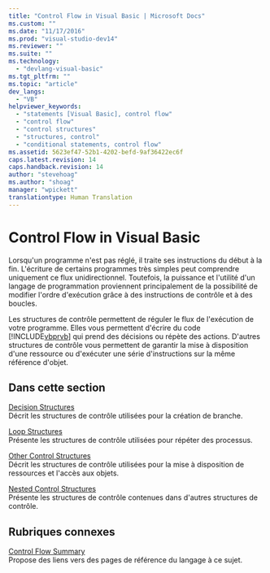 ```yaml
---
title: "Control Flow in Visual Basic | Microsoft Docs"
ms.custom: ""
ms.date: "11/17/2016"
ms.prod: "visual-studio-dev14"
ms.reviewer: ""
ms.suite: ""
ms.technology: 
  - "devlang-visual-basic"
ms.tgt_pltfrm: ""
ms.topic: "article"
dev_langs: 
  - "VB"
helpviewer_keywords: 
  - "statements [Visual Basic], control flow"
  - "control flow"
  - "control structures"
  - "structures, control"
  - "conditional statements, control flow"
ms.assetid: 5623ef47-52b1-4202-befd-9af36422ec6f
caps.latest.revision: 14
caps.handback.revision: 14
author: "stevehoag"
ms.author: "shoag"
manager: "wpickett"
translationtype: Human Translation
---
```

# Control Flow in Visual Basic
Lorsqu'un programme n'est pas réglé, il traite ses instructions du début à la fin.  L'écriture de certains programmes très simples peut comprendre uniquement ce flux unidirectionnel.  Toutefois, la puissance et l'utilité d'un langage de programmation proviennent principalement de la possibilité de modifier l'ordre d'exécution grâce à des instructions de contrôle et à des boucles.  
  
 Les structures de contrôle permettent de réguler le flux de l'exécution de votre programme.  Elles vous permettent d'écrire du code [!INCLUDE[vbprvb](../../../../csharp/programming-guide/concepts/linq/includes/vbprvb_md.md)] qui prend des décisions ou répète des actions.  D'autres structures de contrôle vous permettent de garantir la mise à disposition d'une ressource ou d'exécuter une série d'instructions sur la même référence d'objet.  
  
## Dans cette section  
 [Decision Structures](../../../../visual-basic/programming-guide/language-features/control-flow/decision-structures.md)  
 Décrit les structures de contrôle utilisées pour la création de branche.  
  
 [Loop Structures](../../../../visual-basic/programming-guide/language-features/control-flow/loop-structures.md)  
 Présente les structures de contrôle utilisées pour répéter des processus.  
  
 [Other Control Structures](../../../../visual-basic/programming-guide/language-features/control-flow/other-control-structures.md)  
 Décrit les structures de contrôle utilisées pour la mise à disposition de ressources et l'accès aux objets.  
  
 [Nested Control Structures](../../../../visual-basic/programming-guide/language-features/control-flow/nested-control-structures.md)  
 Présente les structures de contrôle contenues dans d'autres structures de contrôle.  
  
## Rubriques connexes  
 [Control Flow Summary](../../../../visual-basic/language-reference/keywords/control-flow-summary.md)  
 Propose des liens vers des pages de référence du langage à ce sujet.